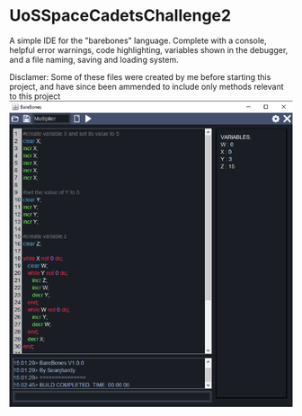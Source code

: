 # UoSSpaceCadetsChallenge2
A simple IDE for the "barebones" language. Complete with a console, helpful error warnings, code highlighting, variables shown in the debugger, and a file naming, saving and loading system.

Disclamer: Some of these files were created by me before starting this project, and have since been ammended to include only methods relevant to this project
![Demo](demo.png)
